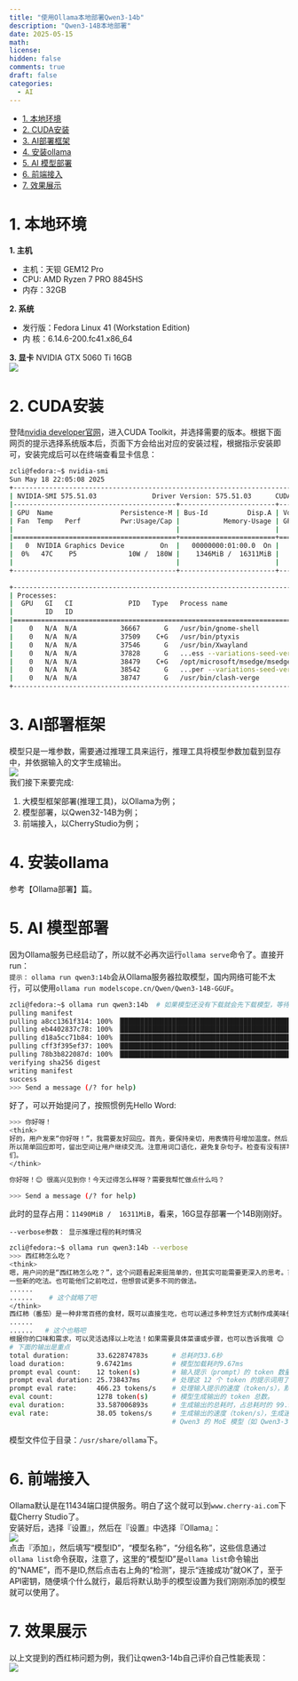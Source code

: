 ```yaml
---
title: "使用Ollama本地部署Qwen3-14b"
description: "Qwen3-14B本地部署"
date: 2025-05-15
math: 
license: 
hidden: false
comments: true
draft: false
categories:
  - AI
---
```



- [1. 本地环境](#1-本地环境)
- [2. CUDA安装](#2-cuda安装)
- [3. AI部署框架](#3-ai部署框架)
- [4. 安装ollama](#4-安装ollama)
- [5. AI 模型部署](#5-ai-模型部署)
- [6. 前端接入](#6-前端接入)
- [7. 效果展示](#7-效果展示)


# 1. 本地环境

**1. 主机**  
- 主机：天钡 GEM12 Pro   
- CPU: AMD Ryzen 7 PRO 8845HS   
- 内存：32GB

**2. 系统**  
- 发行版：Fedora Linux 41 (Workstation Edition)   
- 内 核：6.14.6-200.fc41.x86_64  

**3. 显卡** 
NVIDIA GTX 5060 Ti 16GB  
![](显卡.jpg)

# 2. CUDA安装
登陆[nvidia developer官网](https://developer.nvidia.com/)，进入CUDA Toolkit，并选择需要的版本。根据下面网页的提示选择系统版本后，页面下方会给出对应的安装过程，根据指示安装即可，安装完成后可以在终端查看显卡信息：     
```bash
zcli@fedora:~$ nvidia-smi 
Sun May 18 22:05:08 2025       
+-----------------------------------------------------------------------------------------+
| NVIDIA-SMI 575.51.03              Driver Version: 575.51.03      CUDA Version: 12.9     |
|-----------------------------------------+------------------------+----------------------+
| GPU  Name                 Persistence-M | Bus-Id          Disp.A | Volatile Uncorr. ECC |  # 第一行标题
| Fan  Temp   Perf          Pwr:Usage/Cap |           Memory-Usage | GPU-Util  Compute M. |  # 第二行标题，其中Perf表示当前性能状态（P0 ~ P15，P0 是最高性能，P12/P15 是节能模式）
|                                         |                        |               MIG M. |  # 第三行标题
|=========================================+========================+======================|
|   0  NVIDIA Graphics Device         On  |   00000000:01:00.0  On |                  N/A |  # 第一行数据，对应第一行标题
|  0%   47C    P5             10W /  180W |    1346MiB /  16311MiB |      0%      Default |  # 第二行数据，对应第二行标题
|                                         |                        |                  N/A |  # 第三行数据，对应第三行标题
+-----------------------------------------+------------------------+----------------------+
                                                                                         
+-----------------------------------------------------------------------------------------+
| Processes:                                                                              |
|  GPU   GI   CI              PID   Type   Process name                        GPU Memory |  # 进程列表
|        ID   ID                                                               Usage      |
|=========================================================================================|
|    0   N/A  N/A           36667      G   /usr/bin/gnome-shell                    393MiB |  # 几个使用GPU进程的进程以及使用的显存
|    0   N/A  N/A           37509    C+G   /usr/bin/ptyxis                          73MiB |
|    0   N/A  N/A           37546      G   /usr/bin/Xwayland                        38MiB |
|    0   N/A  N/A           37828      G   ...ess --variations-seed-version        207MiB |
|    0   N/A  N/A           38479    C+G   /opt/microsoft/msedge/msedge              6MiB |
|    0   N/A  N/A           38542      G   ...per --variations-seed-version        415MiB |
|    0   N/A  N/A           38747      G   /usr/bin/clash-verge                      2MiB |
+-----------------------------------------------------------------------------------------+
```

# 3. AI部署框架
模型只是一堆参数，需要通过推理工具来运行，推理工具将模型参数加载到显存中，并依据输入的文字生成输出。   
![](本地部署AI模型框架.svg)  
我们接下来要完成:   
1. 大模型框架部署(推理工具)，以Ollama为例；   
2. 模型部署，以Qwen32-14B为例；
3. 前端接入，以CherryStudio为例；   

# 4. 安装ollama

参考【Ollama部署】篇。    

# 5. AI 模型部署
因为Ollama服务已经启动了，所以就不必再次运行`ollama serve`命令了。直接开run：    
`提示：` `ollama run qwen3:14b`会从Ollama服务器拉取模型，国内网络可能不太行，可以使用`ollama run modelscope.cn/Qwen/Qwen3-14B-GGUF`。    
```bash
zcli@fedora:~$ ollama run qwen3:14b  # 如果模型还没有下载就会先下载模型，等待即可
pulling manifest 
pulling a8cc1361f314: 100% ▕██████████████████████████████████████████████████████████████████████████████████████████████▏ 9.3 GB                         
pulling eb4402837c78: 100% ▕██████████████████████████████████████████████████████████████████████████████████████████████▏ 1.5 KB                         
pulling d18a5cc71b84: 100% ▕██████████████████████████████████████████████████████████████████████████████████████████████▏  11 KB                         
pulling cff3f395ef37: 100% ▕██████████████████████████████████████████████████████████████████████████████████████████████▏  120 B                         
pulling 78b3b822087d: 100% ▕██████████████████████████████████████████████████████████████████████████████████████████████▏  488 B                         
verifying sha256 digest 
writing manifest 
success 
>>> Send a message (/? for help)
```
好了，可以开始提问了，按照惯例先Hello Word:  
```bash
>>> 你好呀！
<think>
好的，用户发来“你好呀！”，我需要友好回应。首先，要保持亲切，用表情符号增加温度。然后，可以询问用户是否需要帮助，但不要显得太正式。可能用户只是打招呼，
所以简单回应即可，留出空间让用户继续交流。注意用词口语化，避免复杂句子。检查有没有拼写错误，确保回复自然。最后，保持开放态度，让用户知道我随时准备帮助他
们。
</think>

你好呀！😊 很高兴见到你！今天过得怎么样呀？需要我帮忙做点什么吗？

>>> Send a message (/? for help)
```
此时的显存占用：`11490MiB /  16311MiB`，看来，16G显存部署一个14B刚刚好。


`--verbose参数： 显示推理过程的耗时情况`   
```bash
zcli@fedora:~$ ollama run qwen3:14b --verbose
>>> 西红柿怎么吃？
<think>
嗯，用户问的是“西红柿怎么吃？”，这个问题看起来挺简单的，但其实可能需要更深入的思考。首先，我得考虑用户可能的背景。他们可能是刚开始接触西红柿，或者想找
一些新的吃法。也可能他们之前吃过，但想尝试更多不同的做法。
......
......    # 这个就略了吧
</think>
西红柿（番茄）是一种非常百搭的食材，既可以直接生吃，也可以通过多种烹饪方式制作成美味佳肴。以下是常见的吃法和一些创意做法，供你参考：
......
......   # 这个也略吧
根据你的口味和需求，可以灵活选择以上吃法！如果需要具体菜谱或步骤，也可以告诉我哦 😊   
# 下面的输出是重点
total duration:       33.622874783s      # 总耗时33.6秒
load duration:        9.67421ms          # 模型加载耗时9.67ms
prompt eval count:    12 token(s)        # 输入提示（prompt）的 token 数量，输入提示词被分词为 12 个 token。
prompt eval duration: 25.738437ms        # 处理这 12 个 token 的提示词用了约 25.7 毫秒。
prompt eval rate:     466.23 tokens/s    # 处理输入提示的速度（token/s），默认启用 enable_thinking=True（思考模式）。
eval count:           1278 token(s)      # 模型生成输出的 token 总数。
eval duration:        33.587006893s      # 生成输出的总耗时，占总耗时的 99.9%（total duration 的 33.62 秒）。说明生成阶段是性能瓶颈。。
eval rate:            38.05 tokens/s     # 生成输出的速度（token/s），生成速度较慢（38 tokens/s），这与 14B 参数量的 Dense 模型特性一致，
                                         # Qwen3 的 MoE 模型（如 Qwen3-30B-A3B）通过激活部分参数（30B 总参数，仅激活 3B）实现更高的生成速度。
```
模型文件位于目录：`/usr/share/ollama`下。    

# 6. 前端接入
Ollama默认是在11434端口提供服务。明白了这个就可以到`www.cherry-ai.com`下载Cherry Studio了。    
安装好后，选择『设置』，然后在『设置』中选择『Ollama』：     
![](CherryStudio.png)     
点击『添加』，然后填写“模型ID”，“模型名称”，“分组名称”，这些信息通过`ollama list`命令获取，注意了，这里的“模型ID”是`ollama list`命令输出的“NAME”，而不是ID,然后点击右上角的“检测”，提示“连接成功”就OK了，至于API密钥，随便填个什么就行，最后将默认助手的模型设置为我们刚刚添加的模型就可以使用了。  

# 7. 效果展示
以上文提到的西红柿问题为例，我们让qwen3-14b自己评价自己性能表现：     
![](推理结果.png)









